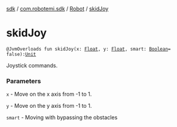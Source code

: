 [sdk](../../index.md) / [com.robotemi.sdk](../index.md) / [Robot](index.md) / [skidJoy](./skid-joy.md)

# skidJoy

`@JvmOverloads fun skidJoy(x: `[`Float`](https://kotlinlang.org/api/latest/jvm/stdlib/kotlin/-float/index.html)`, y: `[`Float`](https://kotlinlang.org/api/latest/jvm/stdlib/kotlin/-float/index.html)`, smart: `[`Boolean`](https://kotlinlang.org/api/latest/jvm/stdlib/kotlin/-boolean/index.html)` = false): `[`Unit`](https://kotlinlang.org/api/latest/jvm/stdlib/kotlin/-unit/index.html)

Joystick commands.

### Parameters

`x` - Move on the x axis from -1 to 1.

`y` - Move on the y axis from -1 to 1.

`smart` - Moving with bypassing the obstacles